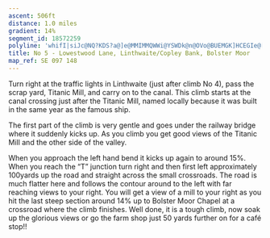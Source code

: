 ```yaml
---
ascent: 506ft
distance: 1.0 miles
gradient: 14%
segment_id: 18572259
polyline: 'whifI|siJc@NQ?KDS?a@]e@MMIMMQWWi@YSWDk@n@OVo@BUEMGK]HCEGIe@[m@OGIGuAm@q@]Y@[HUJ[PYVe@RSPITYLIFARKv@Mh@GFgATo@BUHEAKBy@B[FMFYn@GDM\Oj@c@d@QTSr@c@fAGb@Sp@S`AS~ASpCKxDAjBBzACjAQnAKb@Sl@Kx@^jDBj@Jx@Fv@\bD?Vp@xG'
title: No 5 - Lowestwood Lane, Linthwaite/Copley Bank, Bolster Moor
map_ref: SE 097 148
---
```


Turn right at the traffic lights in Linthwaite (just after climb No 4), pass the scrap yard, Titanic Mill, and carry on to the canal. This climb starts at the canal crossing just after the Titanic Mill, named locally because it was built in the same year as the famous ship. 

The first part of the climb is very gentle and goes under the railway bridge where it suddenly kicks up. As you climb you get good views of the Titanic Mill and the other side of the valley. 

When you approach the left hand bend it kicks up again to around 15%. When you reach the “T” junction turn right and then first left approximately 100yards up the road and straight across the small crossroads. The road is much flatter here and follows the contour around to the left with far reaching views to your right. You will get a view of a mill to your right as you hit the last steep section around 14% up to Bolster Moor Chapel at a crossroad where the climb finishes. Well done, it is a tough climb, now soak up the glorious views or go the farm shop just 50 yards further on for a café stop!!